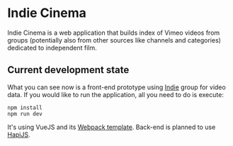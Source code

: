 # Indie Cinema

Indie Cinema is a web application that builds index of Vimeo videos from groups (potentially also from other sources like channels and categories) dedicated to independent film.

## Current development state

What you can see now is a front-end prototype using [Indie](https://vimeo.com/groups/indie) group for video data. If you would like to run the application, all you need to do is execute:

```
npm install
npm run dev
```

It's using VueJS and its [Webpack template](http://vuejs-templates.github.io/webpack/). Back-end is planned to use [HapiJS](http://hapijs.com/).
